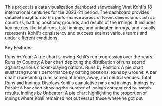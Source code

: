 This project is a data visualization dashboard showcasing Virat Kohli's 18 international centuries for the 2023-24 period. The dashboard provides detailed insights into his performance across different dimensions such as countries, batting positions, grounds, and results of the innings. It includes key metrics like total runs, total innings, and unbeaten innings, and visually represents Kohli's consistency and success against various teams and under different conditions.

Key Features:

Runs by Year: A line chart showing Kohli’s run progression over the years.
Runs by Country: A bar chart depicting the distribution of runs scored against various cricket-playing nations.
Runs by Position: A pie chart illustrating Kohli's performance by batting positions.
Runs by Ground: A bar chart representing runs scored at home, away, and neutral venues.
Total Runs and Innings: Displays Kohli's cumulative runs and innings.
Innings by Result: A bar chart showing the number of innings categorized by match results.
Innings by Unbeaten: A pie chart highlighting the proportion of innings where Kohli remained not out versus those where he got out.
